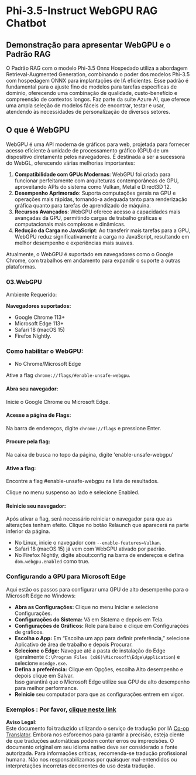 <!--
CO_OP_TRANSLATOR_METADATA:
{
  "original_hash": "b62864faf628eb07f5231d4885555198",
  "translation_date": "2025-07-17T03:09:10+00:00",
  "source_file": "md/02.Application/01.TextAndChat/Phi3/WebGPUWithPhi35Readme.md",
  "language_code": "br"
}
-->
# Phi-3.5-Instruct WebGPU RAG Chatbot

## Demonstração para apresentar WebGPU e o Padrão RAG

O Padrão RAG com o modelo Phi-3.5 Onnx Hospedado utiliza a abordagem Retrieval-Augmented Generation, combinando o poder dos modelos Phi-3.5 com hospedagem ONNX para implantações de IA eficientes. Esse padrão é fundamental para o ajuste fino de modelos para tarefas específicas de domínio, oferecendo uma combinação de qualidade, custo-benefício e compreensão de contextos longos. Faz parte da suíte Azure AI, que oferece uma ampla seleção de modelos fáceis de encontrar, testar e usar, atendendo às necessidades de personalização de diversos setores.

## O que é WebGPU  
WebGPU é uma API moderna de gráficos para web, projetada para fornecer acesso eficiente à unidade de processamento gráfico (GPU) de um dispositivo diretamente pelos navegadores. É destinada a ser a sucessora do WebGL, oferecendo várias melhorias importantes:

1. **Compatibilidade com GPUs Modernas**: WebGPU foi criada para funcionar perfeitamente com arquiteturas contemporâneas de GPU, aproveitando APIs do sistema como Vulkan, Metal e Direct3D 12.
2. **Desempenho Aprimorado**: Suporta computações gerais na GPU e operações mais rápidas, tornando-a adequada tanto para renderização gráfica quanto para tarefas de aprendizado de máquina.
3. **Recursos Avançados**: WebGPU oferece acesso a capacidades mais avançadas da GPU, permitindo cargas de trabalho gráficas e computacionais mais complexas e dinâmicas.
4. **Redução da Carga no JavaScript**: Ao transferir mais tarefas para a GPU, WebGPU reduz significativamente a carga no JavaScript, resultando em melhor desempenho e experiências mais suaves.

Atualmente, o WebGPU é suportado em navegadores como o Google Chrome, com trabalhos em andamento para expandir o suporte a outras plataformas.

### 03.WebGPU  
Ambiente Requerido:

**Navegadores suportados:**  
- Google Chrome 113+  
- Microsoft Edge 113+  
- Safari 18 (macOS 15)  
- Firefox Nightly.

### Como habilitar o WebGPU:

- No Chrome/Microsoft Edge

Ative a flag `chrome://flags/#enable-unsafe-webgpu`.

#### Abra seu navegador:  
Inicie o Google Chrome ou Microsoft Edge.

#### Acesse a página de Flags:  
Na barra de endereços, digite `chrome://flags` e pressione Enter.

#### Procure pela flag:  
Na caixa de busca no topo da página, digite 'enable-unsafe-webgpu'

#### Ative a flag:  
Encontre a flag #enable-unsafe-webgpu na lista de resultados.

Clique no menu suspenso ao lado e selecione Enabled.

#### Reinicie seu navegador:  

Após ativar a flag, será necessário reiniciar o navegador para que as alterações tenham efeito. Clique no botão Relaunch que aparecerá na parte inferior da página.

- No Linux, inicie o navegador com `--enable-features=Vulkan`.  
- Safari 18 (macOS 15) já vem com WebGPU ativado por padrão.  
- No Firefox Nightly, digite about:config na barra de endereços e defina `dom.webgpu.enabled` como true.

### Configurando a GPU para Microsoft Edge  

Aqui estão os passos para configurar uma GPU de alto desempenho para o Microsoft Edge no Windows:

- **Abra as Configurações:** Clique no menu Iniciar e selecione Configurações.  
- **Configurações do Sistema:** Vá em Sistema e depois em Tela.  
- **Configurações de Gráficos:** Role para baixo e clique em Configurações de gráficos.  
- **Escolha o App:** Em “Escolha um app para definir preferência,” selecione Aplicativo de área de trabalho e depois Procurar.  
- **Selecione o Edge:** Navegue até a pasta de instalação do Edge (geralmente `C:\Program Files (x86)\Microsoft\Edge\Application`) e selecione `msedge.exe`.  
- **Defina a preferência:** Clique em Opções, escolha Alto desempenho e depois clique em Salvar.  
Isso garantirá que o Microsoft Edge utilize sua GPU de alto desempenho para melhor performance.  
- **Reinicie** seu computador para que as configurações entrem em vigor.

### Exemplos : Por favor, [clique neste link](https://github.com/microsoft/aitour-exploring-cutting-edge-models/tree/main/src/02.ONNXRuntime/01.WebGPUChatRAG)

**Aviso Legal**:  
Este documento foi traduzido utilizando o serviço de tradução por IA [Co-op Translator](https://github.com/Azure/co-op-translator). Embora nos esforcemos para garantir a precisão, esteja ciente de que traduções automáticas podem conter erros ou imprecisões. O documento original em seu idioma nativo deve ser considerado a fonte autorizada. Para informações críticas, recomenda-se tradução profissional humana. Não nos responsabilizamos por quaisquer mal-entendidos ou interpretações incorretas decorrentes do uso desta tradução.